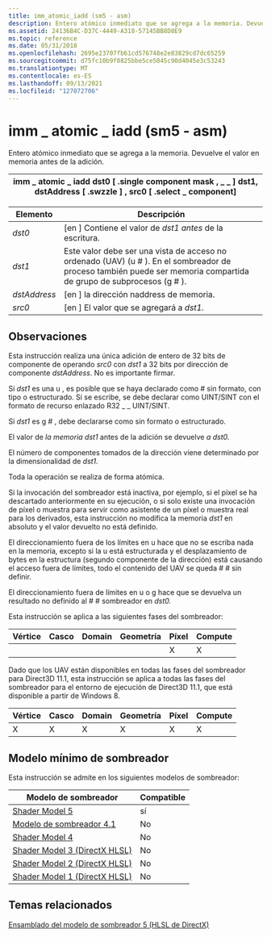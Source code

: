 ```yaml
---
title: imm_atomic_iadd (sm5 - asm)
description: Entero atómico inmediato que se agrega a la memoria. Devuelve el valor en memoria antes de la adición.
ms.assetid: 24136B4C-D37C-4449-A318-57145BB8D8E9
ms.topic: reference
ms.date: 05/31/2018
ms.openlocfilehash: 2695e23707fb61cd576748e2e83829cd7dc65259
ms.sourcegitcommit: d75fc10b9f0825bbe5ce5045c90d4045e3c53243
ms.translationtype: MT
ms.contentlocale: es-ES
ms.lasthandoff: 09/13/2021
ms.locfileid: "127072706"
---
```

# <a name="imm_atomic_iadd-sm5---asm"></a>imm \_ atomic \_ iadd (sm5 - asm)

Entero atómico inmediato que se agrega a la memoria. Devuelve el valor en memoria antes de la adición.



| imm \_ atomic \_ iadd dst0 \[ .single component mask , \_ \_ \] dst1, dstAddress \[ .swzzle \] , src0 \[ .select \_ component\] |
|--------------------------------------------------------------------------------------------------------------|



 



| Elemento                                                                                                           | Descripción                                                                                                                                 |
|----------------------------------------------------------------------------------------------------------------|---------------------------------------------------------------------------------------------------------------------------------------------|
| <span id="dst0"></span><span id="DST0"></span>*dst0*<br/>                                                | \[en \] Contiene el valor de *dst1 antes* de la escritura. <br/>                                                                           |
| <span id="dst1"></span><span id="DST1"></span>*dst1*<br/>                                                | Este valor debe ser una vista de acceso no ordenado (UAV) (u \# ). En el sombreador de proceso también puede ser memoria compartida de grupo de subprocesos (g \# ). <br/> |
| <span id="dstAddress"></span><span id="dstaddress"></span><span id="DSTADDRESS"></span>*dstAddress*<br/> | \[en \] la dirección naddress de memoria.<br/>                                                                                                      |
| <span id="src0"></span><span id="SRC0"></span>*src0*<br/>                                                | \[en \] El valor que se agregará a *dst1.*<br/>                                                                                               |



 

## <a name="remarks"></a>Observaciones

Esta instrucción realiza una única adición de entero de 32 bits de componente de operando *src0* con *dst1* a 32 bits por dirección de componente *dstAddress*. No es importante firmar.

Si *dst1* es una u , es posible que se haya declarado como \# sin formato, con tipo o estructurado. Si se escribe, se debe declarar como UINT/SINT con el formato de recurso enlazado R32 \_ \_ UINT/SINT.

Si *dst1* es g \# , debe declararse como sin formato o estructurado.

El valor de *la memoria dst1* antes de la adición se devuelve *a dst0.*

El número de componentes tomados de la dirección viene determinado por la dimensionalidad de *dst1.*

Toda la operación se realiza de forma atómica.

Si la invocación del sombreador está inactiva, por ejemplo, si el píxel se ha descartado anteriormente en su ejecución, o si solo existe una invocación de píxel o muestra para servir como asistente de un píxel o muestra real para los derivados, esta instrucción no modifica la memoria *dst1* en absoluto y el valor devuelto no está definido.

El direccionamiento fuera de los límites en u hace que no se escriba nada en la memoria, excepto si la u está estructurada y el desplazamiento de bytes en la estructura (segundo componente de la dirección) está causando el acceso fuera de límites, todo el contenido del UAV se queda \# \# sin definir.

El direccionamiento fuera de límites en u o g hace que se devuelva un resultado no definido al \# \# sombreador en *dst0.*

Esta instrucción se aplica a las siguientes fases del sombreador:



| Vértice | Casco | Domain | Geometría | Píxel | Compute |
|--------|------|--------|----------|-------|---------|
|        |      |        |          | X     | X       |



 

Dado que los UAV están disponibles en todas las fases del sombreador para Direct3D 11.1, esta instrucción se aplica a todas las fases del sombreador para el entorno de ejecución de Direct3D 11.1, que está disponible a partir de Windows 8.



| Vértice | Casco | Domain | Geometría | Píxel | Compute |
|--------|------|--------|----------|-------|---------|
| X      | X    | X      | X        | X     | X       |



 

## <a name="minimum-shader-model"></a>Modelo mínimo de sombreador

Esta instrucción se admite en los siguientes modelos de sombreador:



| Modelo de sombreador                                              | Compatible |
|-----------------------------------------------------------|-----------|
| [Shader Model 5](d3d11-graphics-reference-sm5.md)        | sí       |
| [Modelo de sombreador 4.1](dx-graphics-hlsl-sm4.md)              | No        |
| [Shader Model 4](dx-graphics-hlsl-sm4.md)                | No        |
| [Shader Model 3 (DirectX HLSL)](dx-graphics-hlsl-sm3.md) | No        |
| [Shader Model 2 (DirectX HLSL)](dx-graphics-hlsl-sm2.md) | No        |
| [Shader Model 1 (DirectX HLSL)](dx-graphics-hlsl-sm1.md) | No        |



 

## <a name="related-topics"></a>Temas relacionados

<dl> <dt>

[Ensamblado del modelo de sombreador 5 (HLSL de DirectX)](shader-model-5-assembly--directx-hlsl-.md)
</dt> </dl>

 

 





